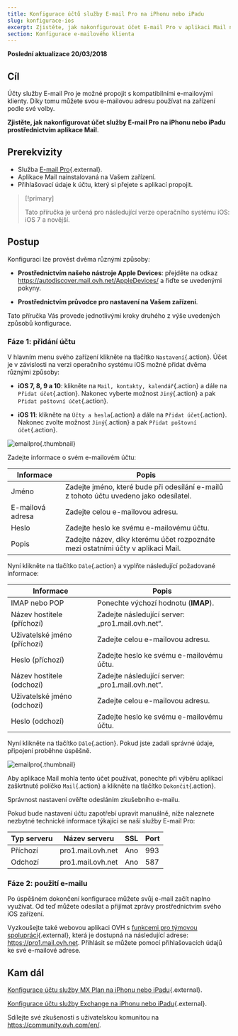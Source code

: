 ```yaml
---
title: Konfigurace účtů služby E-mail Pro na iPhonu nebo iPadu
slug: konfigurace-ios
excerpt: Zjistěte, jak nakonfigurovat účet E-mail Pro v aplikaci Mail na svém iPhonu či iPadu
section: Konfigurace e-mailového klienta
---
```


**Poslední aktualizace 20/03/2018**

## Cíl

Účty služby E-mail Pro je možné propojit s kompatibilními e-mailovými klienty. Díky tomu můžete svou e-mailovou adresu používat na zařízení podle své volby.

**Zjistěte, jak nakonfigurovat účet služby E-mail Pro na iPhonu nebo iPadu prostřednictvím aplikace Mail**.

## Prerekvizity

- Služba [E-mail Pro](https://www.ovh.cz/emails/email-pro/){.external}.
- Aplikace Mail nainstalovaná na Vašem zařízení.
- Přihlašovací údaje k účtu, který si přejete s aplikací propojit.

> [!primary]
>
> Tato příručka je určená pro následující verze operačního systému iOS: iOS 7 a novější.
>

## Postup

Konfiguraci lze provést dvěma různými způsoby:

- **Prostřednictvím našeho nástroje Apple Devices**: přejděte na odkaz <https://autodiscover.mail.ovh.net/AppleDevices/> a řiďte se uvedenými pokyny.

- **Prostřednictvím průvodce pro nastavení na Vašem zařízení**.

Tato příručka Vás provede jednotlivými kroky druhého z výše uvedených způsobů konfigurace.


### Fáze 1: přidání účtu

V hlavním menu svého zařízení klikněte na tlačítko `Nastavení`{.action}. Účet je v závislosti na verzi operačního systému iOS možné přidat dvěma různými způsoby:

- **iOS 7, 8, 9 a 10**: klikněte na `Mail, kontakty, kalendář`{.action} a dále na `Přidat účet`{.action}. Nakonec vyberte možnost `Jiný`{.action} a pak `Přidat poštovní účet`{.action}.

- **iOS 11**: klikněte na `Účty a hesla`{.action} a dále na `Přidat účet`{.action}. Nakonec zvolte možnost `Jiný`{.action} a pak `Přidat poštovní účet`{.action}.

![emailpro](images/configuration-mail-ios-step1.png){.thumbnail}

Zadejte informace o svém e-mailovém účtu:

|Informace|Popis|
|---|---|
|Jméno|Zadejte jméno, které bude při odesílání e-mailů z tohoto účtu uvedeno jako odesílatel.|
|E-mailová adresa|Zadejte celou e-mailovou adresu.|
|Heslo|Zadejte heslo ke svému e-mailovému účtu.|
|Popis|Zadejte název, díky kterému účet rozpoznáte mezi ostatními účty v aplikaci Mail.|

Nyní klikněte na tlačítko `Dále`{.action} a vyplňte následující požadované informace:

|Informace|Popis|
|---|---|
|IMAP nebo POP|Ponechte výchozí hodnotu (**IMAP**).|
|Název hostitele (příchozí)|Zadejte následující server: „pro1.mail.ovh.net“.|
|Uživatelské jméno (příchozí)|Zadejte celou e-mailovou adresu.|
|Heslo (příchozí)|Zadejte heslo ke svému e-mailovému účtu.|  
|Název hostitele (odchozí)|Zadejte následující server: „pro1.mail.ovh.net“.|
|Uživatelské jméno (odchozí)|Zadejte celou e-mailovou adresu.|
|Heslo (odchozí)|Zadejte heslo ke svému e-mailovému účtu.|

Nyní klikněte na tlačítko `Dále`{.action}. Pokud jste zadali správné údaje, připojení proběhne úspěšně.

![emailpro](images/configuration-mail-ios-step2.png){.thumbnail}

Aby aplikace Mail mohla tento účet používat, ponechte při výběru aplikací zaškrtnuté políčko `Mail`{.action} a klikněte na tlačítko `Dokončit`{.action}.

Správnost nastavení ověřte odesláním zkušebního e-mailu.

Pokud bude nastavení účtu zapotřebí upravit manuálně, níže naleznete nezbytné technické informace týkající se naší služby E-mail Pro:

|Typ serveru|Název serveru|SSL|Port|
|---|---|---|---|
|Příchozí|pro1.mail.ovh.net|Ano|993|
|Odchozí|pro1.mail.ovh.net|Ano|587|

### Fáze 2: použití e-mailu

Po úspěšném dokončení konfigurace můžete svůj e-mail začít naplno využívat. Od teď můžete odesílat a přijímat zprávy prostřednictvím svého iOS zařízení.

Vyzkoušejte také webovou aplikaci OVH s [funkcemi pro týmovou spolupráci](https://www.ovh.cz/emails/){.external}, která je dostupná na následující adrese: <https://pro1.mail.ovh.net>. Přihlásit se můžete pomocí přihlašovacích údajů ke své e-mailové adrese.

## Kam dál

[Konfigurace účtu služby MX Plan na iPhonu nebo iPadu](https://docs.ovh.com/cz/cs/emails/konfigurace-ios/){.external}.

[Konfigurace účtu služby Exchange na iPhonu nebo iPadu](https://docs.ovh.com/cz/cs/microsoft-collaborative-solutions/konfigurace-ios-iphone-ipad/){.external}.

Sdílejte své zkušenosti s uživatelskou komunitou na <https://community.ovh.com/en/>.